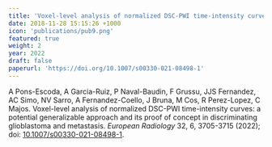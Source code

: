 ```yaml
---
title: 'Voxel-level analysis of normalized DSC-PWI time-intensity curves: a potential generalizable approach and its proof of concept in discriminating glioblastoma and metastasis'
date: 2018-11-28 15:15:26 +1000
icon: 'publications/pub9.png'
featured: true
weight: 2
year: 2022
draft: false
paperurl: 'https://doi.org/10.1007/s00330-021-08498-1'
---
```


A Pons-Escoda, A Garcia-Ruiz, P Naval-Baudin, F Grussu, JJS Fernandez, AC Simo, NV Sarro, A Fernandez-Coello, J Bruna, M Cos, R Perez-Lopez, C Majos. Voxel-level analysis of normalized DSC-PWI time-intensity curves: a potential generalizable approach and its proof of concept in discriminating glioblastoma and metastasis. *European Radiology* 32, 6, 3705-3715 (2022); doi: [10.1007/s00330-021-08498-1](https://doi.org/10.1007/s00330-021-08498-1).

